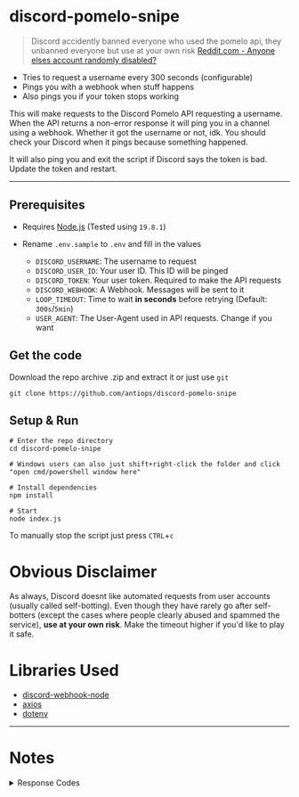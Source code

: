 # discord-pomelo-snipe

> Discord accidently banned everyone who used the pomelo api, they unbanned everyone but use at your own risk
> [Reddit.com - Anyone elses account randomly disabled?](https://old.reddit.com/r/discordapp/comments/13d01h7/anyone_elses_account_randomly_disabled/)

- Tries to request a username every 300 seconds (configurable)
- Pings you with a webhook when stuff happens
- Also pings you if your token stops working


This will make requests to the Discord Pomelo API requesting a username. When the API returns a non-error response it will ping you in a channel using a webhook. Whether it got the username or not, idk. You should check your Discord when it pings because something happened.

It will also ping you and exit the script if Discord says the token is bad. Update the token and restart.

---
## Prerequisites
- Requires [Node.js](https://nodejs.org/en/download) (Tested using `19.8.1`)

- Rename `.env.sample` to `.env` and fill in the values
  - `DISCORD_USERNAME`: The username to request
  - `DISCORD_USER_ID`: Your user ID. This ID will be pinged
  - `DISCORD_TOKEN`: Your user token. Required to make the API requests
  - `DISCORD_WEBHOOK`: A Webhook. Messages will be sent to it
  - `LOOP_TIMEOUT`: Time to wait **in seconds** before retrying (Default: `300s`/`5min`)
  - `USER_AGENT`: The User-Agent used in API requests. Change if you want

## Get the code
Download the repo archive .zip and extract it or just use `git`

```shell
git clone https://github.com/antiops/discord-pomelo-snipe
```

## Setup & Run
```shell
# Enter the repo directory
cd discord-pomelo-snipe

# Windows users can also just shift+right-click the folder and click "open cmd/powershell window here"

# Install dependencies
npm install

# Start
node index.js
```

To manually stop the script just press `CTRL`+`c`

# Obvious Disclaimer
As always, Discord doesnt like automated requests from user accounts (usually called self-botting). Even though they have rarely go after self-botters (except the cases where people clearly abused and spammed the service), **use at your own risk**. Make the timeout higher if you'd like to play it safe.


# Libraries Used
- [discord-webhook-node](https://www.npmjs.com/package/discord-webhook-node)
- [axios](https://www.npmjs.com/package/axios)
- [dotenv](https://www.npmjs.com/package/dotenv)

---
# Notes


<details>
  <summary>Response Codes</summary>

  * Authenticated, No access to use Pomelo
    * HTTP: `401`
    * Code: `40001`
    * Message: `Unauthorized`

  * Authenticated, Access to Pomelo
    * HTTP: `200?`
    * Code: `?`
    * Message: `?`

  * Bad Token
    * Code: `0`
    * Message: `401: Unauthorized`

</details>